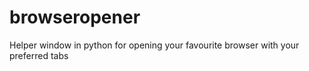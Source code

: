 # browseropener
Helper window in python for opening your favourite browser with your preferred tabs
